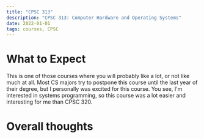 ```yaml
---
title: "CPSC 313"
description: "CPSC 313: Computer Hardware and Operating Systems"
date: 2022-01-01
tags: courses, CPSC
---
```


# What to Expect
This is one of those courses where you will probably like a lot, or not like much at all. Most CS majors try to postpone this course until the last year of their degree, but I personally was excited for this course. You see, I'm interested in systems programming, so this course was a lot easier and interesting for me than CPSC 320. 

# Overall thoughts

